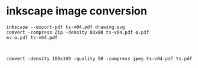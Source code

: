 
# inkscape image conversion

```
inkscape --export-pdf ts-v04.pdf drawing.svg
convert -compress Zip -density 80x80 ts-v04.pdf o.pdf
mv o.pdf ts-v04.pdf



convert -density 100x100 -quality 50 -compress jpeg ts-v04.pdf ts.pdf

```


